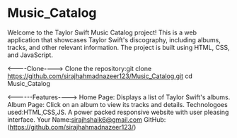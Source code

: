 # Music_Catalog
Welcome to the Taylor Swift Music Catalog project! This is a web application that showcases Taylor Swift's discography, including albums, tracks, and other relevant information. The project is built using HTML, CSS, and JavaScript.




<----Clone---->
Clone the repository:git clone https://github.com/sirajhahmadnazeer123/Music_Catalog.git
cd Music_Catalog



<------Features---->
Home Page: Displays a list of Taylor Swift's albums.
Album Page: Click on an album to view its tracks and details.
Technologoes used:HTML,CSS,JS.
A power packed responsive website with user pleasing interface.
Your Name:sirajhshaik6@gmail.com
GitHub:(https://github.com/sirajhahmadnazeer123/)


